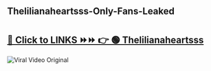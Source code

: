 
 ## Thelilianaheartsss-Only-Fans-Leaked

# <h2><a href="https://clipsfans.com/Thelilianaheartsss&ref=git">🔗 Click to LINKS ⏩⏩ 👉 🟢 Thelilianaheartsss </a></h2>

<a href="https://clipsfans.com/Thelilianaheartsss&ref=git" rel="nofollow" data-target="animated-image.originalLink"><img src="https://i.ibb.co.com/xMMVF88/686577567.gif" alt="Viral Video Original" style="max-width: 100%; display: inline-block;" data-target="animated-image.originalImage"></a>
